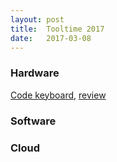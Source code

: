 ```yaml
---
layout: post
title:  Tooltime 2017
date:   2017-03-08
---
```


### Hardware

[Code keyboard](https://blog.codinghorror.com/the-code-keyboard/), [review](http://www.wasdkeyboards.com/index.php/review/product/view/id/8090/)


### Software

### Cloud


